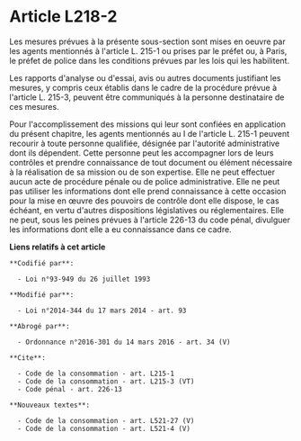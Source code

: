 # Article L218-2

Les mesures prévues à la présente sous-section sont mises en oeuvre par les agents mentionnés à l'article L. 215-1 ou prises
par le préfet ou, à Paris, le préfet de police dans les conditions prévues par les lois qui les habilitent. 

Les rapports d'analyse ou d'essai, avis ou autres documents justifiant les mesures, y compris ceux établis dans le cadre de
la procédure prévue à l'article L. 215-3, peuvent être communiqués à la personne destinataire de ces mesures. 

Pour l'accomplissement des missions qui leur sont confiées en application du présent chapitre, les agents mentionnés au I de
l'article L. 215-1 peuvent recourir à toute personne qualifiée, désignée par l'autorité administrative dont ils dépendent.
Cette personne peut les accompagner lors de leurs contrôles et prendre connaissance de tout document ou élément nécessaire à
la réalisation de sa mission ou de son expertise. Elle ne peut effectuer aucun acte de procédure pénale ou de police
administrative. Elle ne peut pas utiliser les informations dont elle prend connaissance à cette occasion pour la mise en
œuvre des pouvoirs de contrôle dont elle dispose, le cas échéant, en vertu d'autres dispositions législatives ou
réglementaires. Elle ne peut, sous les peines prévues à l'article 226-13 du code pénal, divulguer les informations dont elle
a eu connaissance dans ce cadre.

**Liens relatifs à cet article**

	**Codifié par**:

	  - Loi n°93-949 du 26 juillet 1993

	**Modifié par**:

	  - Loi n°2014-344 du 17 mars 2014 - art. 93

	**Abrogé par**:

	  - Ordonnance n°2016-301 du 14 mars 2016 - art. 34 (V)

	**Cite**:

	  - Code de la consommation - art. L215-1
	  - Code de la consommation - art. L215-3 (VT)
	  - Code pénal - art. 226-13

	**Nouveaux textes**:

	  - Code de la consommation - art. L521-27 (V)
	  - Code de la consommation - art. L521-4 (V)
